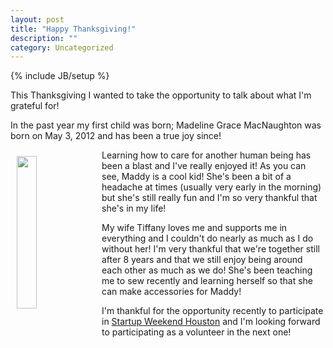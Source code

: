 ```yaml
---
layout: post
title: "Happy Thanksgiving!"
description: ""
category: Uncategorized
---
```

{% include JB/setup %}

This Thanksgiving I wanted to take the opportunity to talk about what I'm grateful for!

In the past year my first child was born; Madeline Grace MacNaughton was born on May 3, 2012 and has been a true joy since!

<img src="http://d1d9stta0mx1t8.cloudfront.net/Madeline_glasses.jpg" width="25%" height="25%" style="float: left; margin: 10px;"/>

Learning how to care for another human being has been a blast and I've really enjoyed it!  As you can see, Maddy is a cool kid!  She's been a bit of a headache at times (usually very early in the morning) but she's still really fun and I'm so very thankful that she's in my life!

My wife Tiffany loves me and supports me in everything and I couldn't do nearly as much as I do without her!  I'm very thankful that we're together still after 8 years and that we still enjoy being around each other as much as we do!  She's been teaching me to sew recently and  learning herself so that she can make accessories for Maddy!

I'm thankful for the opportunity recently to participate in [Startup Weekend Houston](http://houston.startupweekend.org) and I'm looking forward to participating as a volunteer in the next one!